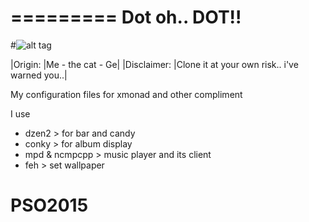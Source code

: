 =========
Dot oh.. DOT!! 
=========

#![alt tag](https://github.com/gegenokitaro/dot/blob/master/the-cat.png)

|Origin: |Me - the cat - Ge|
|Disclaimer: |Clone it at your own risk.. i've warned you..|

My configuration files for xmonad and other compliment

I use
+  dzen2 > for bar and candy
+  conky > for album display
+  mpd & ncmpcpp > music player and its client
+  feh > set wallpaper


# PSO2015 

